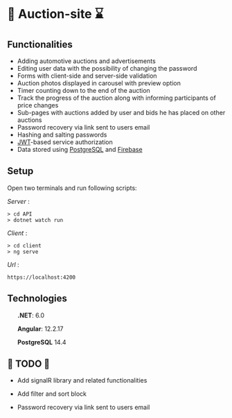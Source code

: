 # 🚗 Auction-site ⌛



## Functionalities
- Adding automotive  auctions and advertisements
- Editing user data with the possibility of changing the password
- Forms with client-side and server-side validation
- Auction photos displayed in carousel with preview option
- Timer counting down to the end of the auction
- Track the progress of the auction along with informing participants of price changes
- Sub-pages with auctions added by user and bids he has placed on other auctions
- Password recovery via link sent to users email
- Hashing and salting passwords
- [JWT](https://jwt.io/introduction)-based service authorization
- Data stored using [PostgreSQL](https://www.postgresql.org/) and [Firebase](https://firebase.google.com/)

## Setup

Open two terminals and run following scripts:

*Server* :

```shell
> cd API
> dotnet watch run
```

*Client* :

```shell
> cd client
> ng serve
```
*Url* :
```shell
https://localhost:4200
```
## Technologies

<ul>

**.NET**:  6.0

**Angular**: 12.2.17

**PostgreSQL** 14.4

</ul>

## 🚧 TODO 🚧

- Add signalR library and related functionalities

- Add filter and sort block

- Password recovery via link sent to users email

